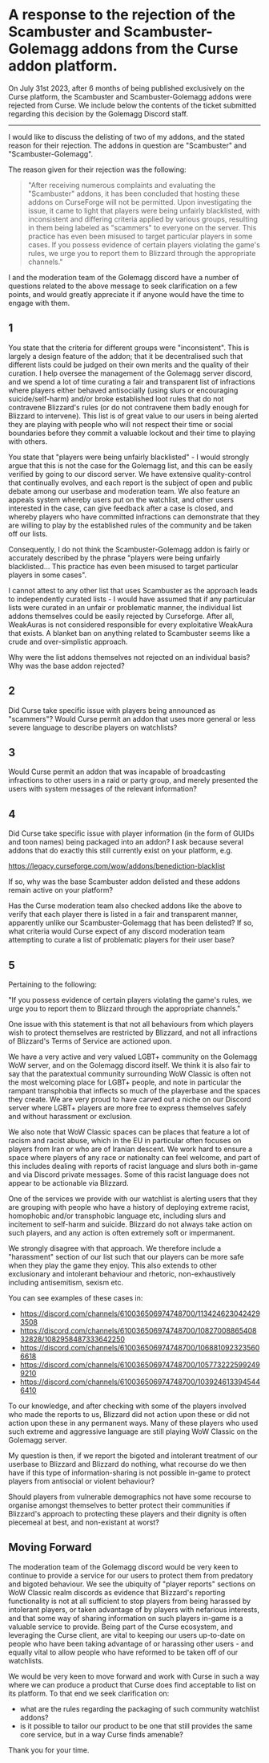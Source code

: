 # A response to the rejection of the Scambuster and Scambuster-Golemagg addons from the Curse addon platform.

On July 31st 2023, after 6 months of being published exclusively on the Curse platform, the Scambuster and Scambuster-Golemagg addons were rejected from Curse.
We include below the contents of the ticket submitted regarding this decision by the Golemagg Discord staff.

___

I would like to discuss the delisting of two of my addons, and the stated reason for their rejection. The addons in question are "Scambuster" and "Scambuster-Golemagg".

The reason given for their rejection was the following:

> "After receiving numerous complaints and evaluating the "Scambuster" addons, it has been concluded that hosting these addons on CurseForge will not be permitted. Upon investigating the issue, it came to light that players were being unfairly blacklisted, with inconsistent and differing criteria applied by various groups, resulting in them being labeled as "scammers" to everyone on the server. This practice has even been misused to target particular players in some cases. If you possess evidence of certain players violating the game's rules, we urge you to report them to Blizzard through the appropriate channels."

I and the moderation team of the Golemagg discord have a number of questions related to the above message to seek clarification on a few points, and would greatly appreciate it if anyone would have the time to engage with them.



## 1

You state that the criteria for different groups were "inconsistent". This is largely a design feature of the addon; that it be decentralised such that different lists could be judged on their own merits and the quality of their curation. I help oversee the management of the Golemagg server discord, and we spend a lot of time curating a fair and transparent list of infractions where players either behaved antisocially (using slurs or encouraging suicide/self-harm) and/or broke established loot rules that do not contravene Blizzard's rules (or do not contravene them badly enough for Blizzard to intervene). This list is of great value to our users in being alerted they are playing with people who will not respect their time or social boundaries before they commit a valuable lockout and their time to playing with others.

You state that "players were being unfairly blacklisted" - I would strongly argue that this is not the case for the Golemagg list, and this can be easily verified by going to our discord server. We have extensive quality-control that continually evolves, and each report is the subject of open and public debate among our userbase and moderation team. We also feature an appeals system whereby users put on the watchlist, and other users interested in the case, can give feedback after a case is closed, and whereby players who have committed infractions can demonstrate that they are willing to play by the established rules of the community and be taken off our lists.

Consequently, I do not think the Scambuster-Golemagg addon is fairly or accurately described by the phrase "players were being unfairly blacklisted... This practice has even been misused to target particular players in some cases".

I cannot attest to any other list that uses Scambuster as the approach leads to independently curated lists - I would have assumed that if any particular lists were curated in an unfair or problematic manner, the individual list addons themselves could be easily rejected by Curseforge. After all, WeakAuras is not considered responsible for every exploitative WeakAura that exists. A blanket ban on anything related to Scambuster seems like a crude and over-simplistic approach.

Why were the list addons themselves not rejected on an individual basis? Why was the base addon rejected?



## 2

Did Curse take specific issue with players being announced as "scammers"? Would Curse permit an addon that uses more general or less severe language to describe players on watchlists?



## 3 

Would Curse permit an addon that was incapable of broadcasting infractions to other users in a raid or party group, and merely presented the users with system messages of the relevant information?



## 4

Did Curse take specific issue with player information (in the form of GUIDs and toon names) being packaged into an addon? I ask because several addons that do exactly this still currently exist on your platform, e.g.

https://legacy.curseforge.com/wow/addons/benediction-blacklist

If so, why was the base Scambuster addon delisted and these addons remain active on your platform?

Has the Curse moderation team also checked addons like the above to verify that each player there is listed in a fair and transparent manner, apparently unlike our Scambuster-Golemagg that has been delisted? If so, what criteria would Curse expect of any discord moderation team attempting to curate a list of problematic players for their user base?

## 5 

Pertaining to the following:

"If you possess evidence of certain players violating the game's rules, we urge you to report them to Blizzard through the appropriate channels."

One issue with this statement is that not all behaviours from which players wish to protect themselves are restricted by Blizzard, and not all infractions of Blizzard's Terms of Service are actioned upon.

We have a very active and very valued LGBT+ community on the Golemagg WoW server, and on the Golemagg discord itself. We think it is also fair to say that the paratextual community surrounding WoW Classic is often not the most welcoming place for LGBT+ people, and note in particular the rampant transphobia that inflects so much of the playerbase and the spaces they create. We are very proud to have carved out a niche on our Discord server where LGBT+ players are more free to express themselves safely and without harassment or exclusion.

We also note that WoW Classic spaces can be places that feature a lot of racism and racist abuse, which in the EU in particular often focuses on players from Iran or who are of Iranian descent. We work hard to ensure a space where players of any race or nationalty can feel welcome, and part of this includes dealing with reports of racist language and slurs both in-game and via Discord private messages. Some of this racist language does not appear to be actionable via Blizzard.

One of the services we provide with our watchlist is alerting users that they are grouping with people who have a history of deploying extreme racist, homophobic and/or transphobic language etc, including slurs and incitement to self-harm and suicide. Blizzard do not always take action on such players, and any action is often extremely soft or impermanent.

We strongly disagree with that approach. We therefore include a "harassment" section of our list such that our players can be more safe when they play the game they enjoy.
This also extends to other exclusionary and intolerant behaviour and rhetoric, non-exhaustively including antisemitism, sexism etc.

You can see examples of these cases in:

- https://discord.com/channels/610036506974748700/1134246230424293508
- https://discord.com/channels/610036506974748700/1082700886540832828/1082958487333642250
- https://discord.com/channels/610036506974748700/1068810923235606618
- https://discord.com/channels/610036506974748700/1057732225992499210
- https://discord.com/channels/610036506974748700/1039246133945446410

To our knowledge, and after checking with some of the players involved who made the reports to us, Blizzard did not action upon these or did not action upon these in any permanent ways. Many of these players who used such extreme and aggressive language are still playing WoW Classic on the Golemagg server.

My question is then, if we report the bigoted and intolerant treatment of our userbase to Blizzard and Blizzard do nothing, what recourse do we then have if this type of information-sharing is not possible in-game to protect players from antisocial or violent behaviour?

Should players from vulnerable demographics not have some recourse to organise amongst themselves to better protect their communities if Blizzard's approach to protecting these players and their dignity is often piecemeal at best, and non-existant at worst?


## Moving Forward

The moderation team of the Golemagg discord would be very keen to continue to provide a service for our users to protect them from predatory and bigoted behaviour.
We see the ubiquity of "player reports" sections on WoW Classic realm discords as evidence that Blizzard's reporting functionality is not at all sufficient to stop players from being harassed by intolerant players, or taken advantage of by players with nefarious interests, and that some way of sharing information on such players in-game is a valuable service to provide.
Being part of the Curse ecosystem, and leveraging the Curse client, are vital to keeping our users up-to-date on people who have been taking advantage of or harassing other users - and equally vital to allow people who have reformed to be taken off of our watchlists.

We would be very keen to move forward and work with Curse in such a way where we can produce a product that Curse does find acceptable to list on its platform.
To that end we seek clarification on:

- what are the rules regarding the packaging of such community watchlist addons?
- is it possible to tailor our product to be one that still provides the same core service, but in a way Curse finds amenable?


Thank you for your time.
